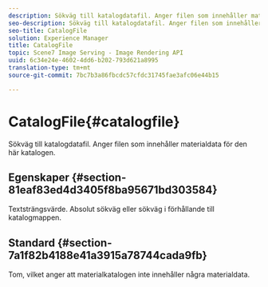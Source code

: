 ```yaml
---
description: Sökväg till katalogdatafil. Anger filen som innehåller materialdata för den här katalogen.
seo-description: Sökväg till katalogdatafil. Anger filen som innehåller materialdata för den här katalogen.
seo-title: CatalogFile
solution: Experience Manager
title: CatalogFile
topic: Scene7 Image Serving - Image Rendering API
uuid: 6c34e24e-4602-4dd6-b202-793d621a8995
translation-type: tm+mt
source-git-commit: 7bc7b3a86fbcdc57cfdc31745fae3afc06e44b15

---
```



# CatalogFile{#catalogfile}

Sökväg till katalogdatafil. Anger filen som innehåller materialdata för den här katalogen.

## Egenskaper {#section-81eaf83ed4d3405f8ba95671bd303584}

Textsträngsvärde. Absolut sökväg eller sökväg i förhållande till katalogmappen.

## Standard {#section-7a1f82b4188e41a3915a78744cada9fb}

Tom, vilket anger att materialkatalogen inte innehåller några materialdata.
